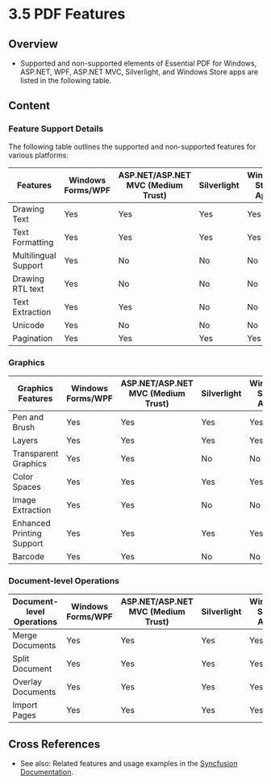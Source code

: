 <!--
source: image
domain: syncfusion-sdk
task: pdf-ocr-to-markdown
language: en (keep original; do not translate)
source_filename: page_057.jpeg
document_name: pdf
page_number: 057
page_id: pdf#page_057
product: Syncfusion Winforms
version: 11.4.0.26
timestamp: 2025-08-09T07:27:14Z
fidelity: lossless
-->

# 3.5 PDF Features

## Overview
- Supported and non-supported elements of Essential PDF for Windows, ASP.NET, WPF, ASP.NET MVC, Silverlight, and Windows Store apps are listed in the following table.

## Content

### Feature Support Details

The following table outlines the supported and non-supported features for various platforms:

| Features                | Windows Forms/WPF | ASP.NET/ASP.NET MVC (Medium Trust) | Silverlight | Windows Store Apps |
|--------------------------|--------------------|---------------------------------------|-------------|---------------------|
| Drawing Text            | Yes                | Yes                                   | Yes         | Yes                 |
| Text Formatting         | Yes                | Yes                                   | Yes         | Yes                 |
| Multilingual Support    | Yes                | No                                    | No          | No                  |
| Drawing RTL text        | Yes                | No                                    | No          | No                  |
| Text Extraction         | Yes                | Yes                                   | No          | No                  |
| Unicode                 | Yes                | No                                    | No          | No                  |
| Pagination              | Yes                | Yes                                   | Yes         | Yes                 |

### Graphics

| Graphics Features     | Windows Forms/WPF | ASP.NET/ASP.NET MVC (Medium Trust) | Silverlight | Windows Store Apps |
|------------------------|--------------------|---------------------------------------|-------------|---------------------|
| Pen and Brush         | Yes                | Yes                                   | Yes         | Yes                 |
| Layers                | Yes                | Yes                                   | Yes         | Yes                 |
| Transparent Graphics  | Yes                | Yes                                   | No          | No                  |
| Color Spaces          | Yes                | Yes                                   | Yes         | Yes                 |
| Image Extraction      | Yes                | Yes                                   | No          | No                  |
| Enhanced Printing Support | Yes                | Yes                                   | Yes         | Yes                 |
| Barcode               | Yes                | Yes                                   | No          | No                  |

### Document-level Operations

| Document-level Operations | Windows Forms/WPF | ASP.NET/ASP.NET MVC (Medium Trust) | Silverlight | Windows Store Apps |
|----------------------------|--------------------|---------------------------------------|-------------|---------------------|
| Merge Documents            | Yes                | Yes                                   | Yes         | Yes                 |
| Split Document             | Yes                | Yes                                   | Yes         | Yes                 |
| Overlay Documents          | Yes                | Yes                                   | Yes         | Yes                 |
| Import Pages               | Yes                | Yes                                   | Yes         | Yes                 |

## Cross References
- See also: Related features and usage examples in the [Syncfusion Documentation](https://help.syncfusion.com/windowsforms/pdf/getting-started).

<!-- tags: [pdf, features, windows forms, wpf, asp.net, asp.net mvc, silverlight, windows store apps, document-level operations, graphics, text formatting, multilingual support, rtl text, text extraction, enhanced printing, barcode, document manipulation] keywords: [essential pdf, supported features, non-supported features, windows forms, wpf, asp.net, asp.net mvc, silverlight, windows store apps, document-level operations, graphics, text formatting, multilingual support, rtl text, text extraction, enhanced printing, barcode, document manipulation] -->